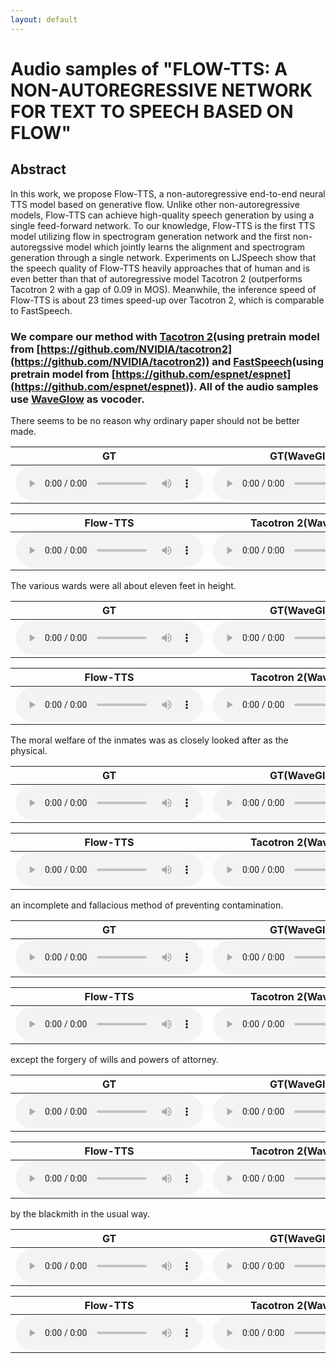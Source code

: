```yaml
---
layout: default
---
```



# Audio samples of "FLOW-TTS: A NON-AUTOREGRESSIVE NETWORK FOR TEXT TO SPEECH BASED ON FLOW"

<!-- ## Authors

Chenfeng Miao*
Shuang Liang*
Minchuan Chen
Jun Ma
Shaojun Wang
Jing Xiao

<font size=2>\**Equal contribution.*</font> -->

## Abstract

In this work, we propose Flow-TTS, a non-autoregressive end-to-end neural TTS model based on generative flow. Unlike other non-autoregressive models, Flow-TTS can achieve high-quality speech generation by using a single feed-forward network. To our knowledge, Flow-TTS is the first TTS model utilizing flow in spectrogram generation network and the first non-autoregssive model which jointly learns the alignment and spectrogram generation through a single network. Experiments on LJSpeech show that the speech quality of Flow-TTS heavily approaches that of human and is even better than that of autoregressive model Tacotron 2 (outperforms Tacotron 2 with a gap of 0.09 in MOS). Meanwhile, the inference speed of Flow-TTS is about 23 times speed-up over Tacotron 2, which is comparable to FastSpeech.

### We compare our method with [Tacotron 2](https://arxiv.org/abs/1712.05884)(using pretrain model from [https://github.com/NVIDIA/tacotron2](https://github.com/NVIDIA/tacotron2)) and [FastSpeech](https://arxiv.org/abs/1905.09263)(using pretrain model from [https://github.com/espnet/espnet](https://github.com/espnet/espnet)). All of the audio samples use [WaveGlow](https://arxiv.org/abs/1811.00002v1) as vocoder.


There seems to be no reason why ordinary paper should not be better made.

<table border="0">
<thead>
<tr>
<th style="text-align: center">GT</th>
<th style="text-align: center">GT(WaveGlow)</th>
</tr>
</thead>
<tbody>
<tr>
<td style="text-align: center"><audio controls="controls"><source src="wavs/LJ001-0161.wav" autoplay="">Your browser does not support the audio element.</audio></td>
<td style="text-align: center"><audio controls="controls"><source src="wavs/mel-LJ001-0161_synthesis.wav" autoplay="">Your browser does not support the audio element.</audio></td>
</tr>
</tbody>
</table>

<table border="0" >
<thead>
<tr>
<th style="text-align: center">Flow-TTS</th>
<th style="text-align: center">Tacotron 2(WaveGlow)</th>
<th style="text-align: center">FastSpeech(WaveGlow)</th>
</tr>
</thead>
<tbody>
<tr>
<td style="text-align: center"><audio controls="controls"><source src="wavs/audio-LJ001-0161_synthesis.wav" autoplay="">Your browser does not support the audio element.</audio></td>
<td style="text-align: center"><audio controls="controls"><source src="wavs/tacotronNV_LJ001-0161_synthesis.wav" autoplay="">Your browser does not support the audio element.</audio></td>
<td style="text-align: center"><audio controls="controls"><source src="wavs/fs-LJ001-0161_synthesis.wav" autoplay="">Your browser does not support the audio element.</audio></td>
</tr>
</tbody>
</table>


The various wards were all about eleven feet in height.

<table border="0">
<thead>
<tr>
<th style="text-align: center">GT</th>
<th style="text-align: center">GT(WaveGlow)</th>
</tr>
</thead>
<tbody>
<tr>
<td style="text-align: center"><audio controls="controls"><source src="wavs/LJ002-0045.wav" autoplay="">Your browser does not support the audio element.</audio></td>
<td style="text-align: center"><audio controls="controls"><source src="wavs/mel-LJ002-0045_synthesis.wav" autoplay="">Your browser does not support the audio element.</audio></td>
</tr>
</tbody>
</table>

<table border="0" >
<thead>
<tr>
<th style="text-align: center">Flow-TTS</th>
<th style="text-align: center">Tacotron 2(WaveGlow)</th>
<th style="text-align: center">FastSpeech(WaveGlow)</th>
</tr>
</thead>
<tbody>
<tr>
<td style="text-align: center"><audio controls="controls"><source src="wavs/audio-LJ002-0045_synthesis.wav" autoplay="">Your browser does not support the audio element.</audio></td>
<td style="text-align: center"><audio controls="controls"><source src="wavs/tacotronNV_LJ002-0045_synthesis.wav" autoplay="">Your browser does not support the audio element.</audio></td>
<td style="text-align: center"><audio controls="controls"><source src="wavs/fs-LJ002-0045_synthesis.wav" autoplay="">Your browser does not support the audio element.</audio></td>
</tr>
</tbody>
</table>


The moral welfare of the inmates was as closely looked after as the physical.


<table border="0">
<thead>
<tr>
<th style="text-align: center">GT</th>
<th style="text-align: center">GT(WaveGlow)</th>
</tr>
</thead>
<tbody>
<tr>
<td style="text-align: center"><audio controls="controls"><source src="wavs/LJ004-0211.wav" autoplay="">Your browser does not support the audio element.</audio></td>
<td style="text-align: center"><audio controls="controls"><source src="wavs/mel-LJ004-0211_synthesis.wav" autoplay="">Your browser does not support the audio element.</audio></td>
</tr>
</tbody>
</table>

<table border="0" >
<thead>
<tr>
<th style="text-align: center">Flow-TTS</th>
<th style="text-align: center">Tacotron 2(WaveGlow)</th>
<th style="text-align: center">FastSpeech(WaveGlow)</th>
</tr>
</thead>
<tbody>
<tr>
<td style="text-align: center"><audio controls="controls"><source src="wavs/audio-LJ004-0211_synthesis.wav" autoplay="">Your browser does not support the audio element.</audio></td>
<td style="text-align: center"><audio controls="controls"><source src="wavs/tacotronNV_LJ004-0211_synthesis.wav" autoplay="">Your browser does not support the audio element.</audio></td>
<td style="text-align: center"><audio controls="controls"><source src="wavs/fs-LJ004-0211_synthesis.wav" autoplay="">Your browser does not support the audio element.</audio></td>
</tr>
</tbody>
</table>


an incomplete and fallacious method of preventing contamination.

<table border="0">
<thead>
<tr>
<th style="text-align: center">GT</th>
<th style="text-align: center">GT(WaveGlow)</th>
</tr>
</thead>
<tbody>
<tr>
<td style="text-align: center"><audio controls="controls"><source src="wavs/LJ005-0279.wav" autoplay="">Your browser does not support the audio element.</audio></td>
<td style="text-align: center"><audio controls="controls"><source src="wavs/mel-LJ005-0279_synthesis.wav" autoplay="">Your browser does not support the audio element.</audio></td>
</tr>
</tbody>
</table>

<table border="0" >
<thead>
<tr>
<th style="text-align: center">Flow-TTS</th>
<th style="text-align: center">Tacotron 2(WaveGlow)</th>
<th style="text-align: center">FastSpeech(WaveGlow)</th>
</tr>
</thead>
<tbody>
<tr>
<td style="text-align: center"><audio controls="controls"><source src="wavs/audio-LJ005-0279_synthesis.wav" autoplay="">Your browser does not support the audio element.</audio></td>
<td style="text-align: center"><audio controls="controls"><source src="wavs/tacotronNV_LJ005-0279_synthesis.wav" autoplay="">Your browser does not support the audio element.</audio></td>
<td style="text-align: center"><audio controls="controls"><source src="wavs/fs-LJ005-0279_synthesis.wav" autoplay="">Your browser does not support the audio element.</audio></td>
</tr>
</tbody>
</table>

except the forgery of wills and powers of attorney.

<table border="0">
<thead>
<tr>
<th style="text-align: center">GT</th>
<th style="text-align: center">GT(WaveGlow)</th>
</tr>
</thead>
<tbody>
<tr>
<td style="text-align: center"><audio controls="controls"><source src="wavs/LJ011-0132.wav" autoplay="">Your browser does not support the audio element.</audio></td>
<td style="text-align: center"><audio controls="controls"><source src="wavs/mel-LJ011-0132_synthesis.wav" autoplay="">Your browser does not support the audio element.</audio></td>
</tr>
</tbody>
</table>

<table border="0" >
<thead>
<tr>
<th style="text-align: center">Flow-TTS</th>
<th style="text-align: center">Tacotron 2(WaveGlow)</th>
<th style="text-align: center">FastSpeech(WaveGlow)</th>
</tr>
</thead>
<tbody>
<tr>
<td style="text-align: center"><audio controls="controls"><source src="wavs/audio-LJ011-0132_synthesis.wav" autoplay="">Your browser does not support the audio element.</audio></td>
<td style="text-align: center"><audio controls="controls"><source src="wavs/tacotronNV_LJ011-0132_synthesis.wav" autoplay="">Your browser does not support the audio element.</audio></td>
<td style="text-align: center"><audio controls="controls"><source src="wavs/fs-LJ011-0132_synthesis.wav" autoplay="">Your browser does not support the audio element.</audio></td>
</tr>
</tbody>
</table>

by the blackmith in the usual way.

<table border="0">
<thead>
<tr>
<th style="text-align: center">GT</th>
<th style="text-align: center">GT(WaveGlow)</th>
</tr>
</thead>
<tbody>
<tr>
<td style="text-align: center"><audio controls="controls"><source src="wavs/LJ011-0186.wav" autoplay="">Your browser does not support the audio element.</audio></td>
<td style="text-align: center"><audio controls="controls"><source src="wavs/mel-LJ011-0186_synthesis.wav" autoplay="">Your browser does not support the audio element.</audio></td>
</tr>
</tbody>
</table>

<table border="0" >
<thead>
<tr>
<th style="text-align: center">Flow-TTS</th>
<th style="text-align: center">Tacotron 2(WaveGlow)</th>
<th style="text-align: center">FastSpeech(WaveGlow)</th>
</tr>
</thead>
<tbody>
<tr>
<td style="text-align: center"><audio controls="controls"><source src="wavs/audio-LJ011-0186_synthesis.wav" autoplay="">Your browser does not support the audio element.</audio></td>
<td style="text-align: center"><audio controls="controls"><source src="wavs/tacotronNV_LJ011-0186_synthesis.wav" autoplay="">Your browser does not support the audio element.</audio></td>
<td style="text-align: center"><audio controls="controls"><source src="wavs/fs-LJ011-0186_synthesis.wav" autoplay="">Your browser does not support the audio element.</audio></td>
</tr>
</tbody>
</table>

<!-- Text can be **bold**, _italic_, or ~~strikethrough~~.

[Link to another page](./another-page.html).

There should be whitespace between paragraphs.

There should be whitespace between paragraphs. We recommend including a README, or a file with information about your project.

# Header 1

This is a normal paragraph following a header. GitHub is a code hosting platform for version control and collaboration. It lets you and others work together on projects from anywhere.

## Header 2

> This is a blockquote following a header.
>
> When something is important enough, you do it even if the odds are not in your favor.

### Header 3

```js
// Javascript code with syntax highlighting.
var fun = function lang(l) {
  dateformat.i18n = require('./lang/' + l)
  return true;
}
```

```ruby
# Ruby code with syntax highlighting
GitHubPages::Dependencies.gems.each do |gem, version|
  s.add_dependency(gem, "= #{version}")
end
```

#### Header 4

*   This is an unordered list following a header.
*   This is an unordered list following a header.
*   This is an unordered list following a header.

##### Header 5

1.  This is an ordered list following a header.
2.  This is an ordered list following a header.
3.  This is an ordered list following a header.

###### Header 6

| head1        | head two          | three |
|:-------------|:------------------|:------|
| ok           | good swedish fish | nice  |
| out of stock | good and plenty   | nice  |
| ok           | good `oreos`      | hmm   |
| ok           | good `zoute` drop | yumm  |

### There's a horizontal rule below this.

* * *

### Here is an unordered list:

*   Item foo
*   Item bar
*   Item baz
*   Item zip

### And an ordered list:

1.  Item one
1.  Item two
1.  Item three
1.  Item four

### And a nested list:

- level 1 item
  - level 2 item
  - level 2 item
    - level 3 item
    - level 3 item
- level 1 item
  - level 2 item
  - level 2 item
  - level 2 item
- level 1 item
  - level 2 item
  - level 2 item
- level 1 item

### Small image

![Octocat](https://github.githubassets.com/images/icons/emoji/octocat.png)

### Large image

![Branching](https://guides.github.com/activities/hello-world/branching.png)


### Definition lists can be used with HTML syntax.

<dl>
<dt>Name</dt>
<dd>Godzilla</dd>
<dt>Born</dt>
<dd>1952</dd>
<dt>Birthplace</dt>
<dd>Japan</dd>
<dt>Color</dt>
<dd>Green</dd>
</dl>

```
Long, single-line code blocks should not wrap. They should horizontally scroll if they are too long. This line should be long enough to demonstrate this.
```

```
The final element.
``` -->

